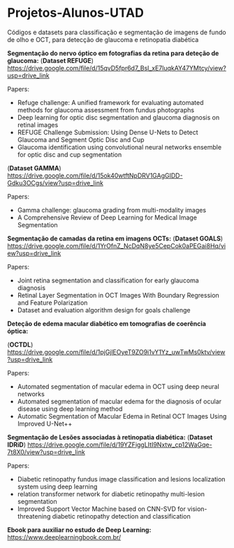 # Projetos-Alunos-UTAD
Códigos e datasets para classificação e segmentação de imagens de fundo de olho e OCT, para detecção de glaucoma e retinopatia diabética

**Segmentação do nervo óptico em fotografias da retina para deteção de glaucoma:**
(**Dataset REFUGE**) https://drive.google.com/file/d/15qvD5fpr6d7_Bsl_xE7luqkAY47YMtcy/view?usp=drive_link

Papers: 
- Refuge challenge: A unified framework for evaluating automated methods for glaucoma assessment from fundus photographs
- Deep learning for optic disc segmentation and glaucoma diagnosis on retinal images
- REFUGE Challenge Submission: Using Dense U-Nets to Detect Glaucoma and Segment Optic Disc and Cup
- Glaucoma identification using convolutional neural networks ensemble for optic disc and cup segmentation
  
(**Dataset GAMMA**) https://drive.google.com/file/d/15ok40wtftNpDRV1GAgGIDD-Gdku3OCgs/view?usp=drive_link

Papers:
- Gamma challenge: glaucoma grading from multi-modality images
- A Comprehensive Review of Deep Learning for Medical Image Segmentation
  
**Segmentação de camadas da retina em imagens OCTs:**
(**Dataset GOALS**) https://drive.google.com/file/d/1YrOfnZ_NcDqN8ye5CepCok0aPEGai8Hq/view?usp=drive_link

Papers:
- Joint retina segmentation and classification for early glaucoma diagnosis
- Retinal Layer Segmentation in OCT Images With Boundary Regression and Feature Polarization
- Dataset and evaluation algorithm design for goals challenge

**Deteção de edema macular diabético em tomografias de coerência óptica:**

(**OCTDL**) https://drive.google.com/file/d/1pjGjlEOyeT9ZO9i1vY1Yz_uwTwMs0ktv/view?usp=drive_link

Papers:
- Automated segmentation of macular edema in OCT using deep neural networks
- Automated segmentation of macular edema for the diagnosis of ocular disease using deep learning method
- Automatic Segmentation of Macular Edema in Retinal OCT Images Using Improved U-Net++
  
**Segmentação de Lesões associadas à retinopatia diabética:**
(**Dataset IDRiD**) https://drive.google.com/file/d/19YZFiggLItI9Nxtw_cp12WaGqe-7t8X0/view?usp=drive_link

Papers:
- Diabetic retinopathy fundus image classification and lesions localization system using deep learning
- relation transformer network for diabetic retinopathy multi-lesion segmentation
- Improved Support Vector Machine based on CNN-SVD for vision-threatening diabetic retinopathy detection and classification

**Ebook para auxiliar no estudo de Deep Learning:** 
https://www.deeplearningbook.com.br/
